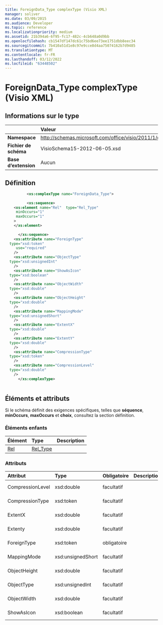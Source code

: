 ```yaml
---
title: ForeignData_Type complexType (Visio XML)
manager: soliver
ms.date: 03/09/2015
ms.audience: Developer
ms.topic: reference
ms.localizationpriority: medium
ms.assetid: 21b394a6-6f95-fc17-482c-4cb648a0d9bb
ms.openlocfilehash: cb1547df147dc61c75bd6ee73ee1751dbb8eec34
ms.sourcegitcommit: 7b410a51d1e8c97e9cce8d4aa75074162b7d9485
ms.translationtype: MT
ms.contentlocale: fr-FR
ms.lasthandoff: 03/12/2022
ms.locfileid: "63448502"
---
```

# <a name="foreigndata_type-complextype-visio-xml"></a>ForeignData_Type complexType (Visio XML)

## <a name="type-information"></a>Informations sur le type

||Valeur |
|:-----|:-----|
|**Namespace** <br/> |http://schemas.microsoft.com/office/visio/2011/1/core  <br/> |
|**Fichier de schéma** <br/> |VisioSchema15-2012-06-05.xsd  <br/> |
|**Base d’extension** <br/> |Aucun  <br/> |
   
## <a name="definition"></a>Définition

```XML
          <xs:complexType name="ForeignData_Type">
          
          <xs:sequence>
    <xs:element name="Rel"  type="Rel_Type"
     minOccurs="1"
     maxOccurs="1"
    >
    </xs:element>
    
      </xs:sequence>
    <xs:attribute name="ForeignType"
  type="xsd:token"
     use="required"
    />
    <xs:attribute name="ObjectType"
  type="xsd:unsignedInt"
    />
    <xs:attribute name="ShowAsIcon"
  type="xsd:boolean"
    />
    <xs:attribute name="ObjectWidth"
  type="xsd:double"
    />
    <xs:attribute name="ObjectHeight"
  type="xsd:double"
    />
    <xs:attribute name="MappingMode"
  type="xsd:unsignedShort"
    />
    <xs:attribute name="ExtentX"
  type="xsd:double"
    />
    <xs:attribute name="ExtentY"
  type="xsd:double"
    />
    <xs:attribute name="CompressionType"
  type="xsd:token"
    />
    <xs:attribute name="CompressionLevel"
  type="xsd:double"
    />
      </xs:complexType>
      
```

## <a name="elements-and-attributes"></a>Éléments et attributs

Si le schéma définit des exigences spécifiques, telles que **séquence**, **minOccurs**, **maxOccurs** et **choix**, consultez la section définition. 
  
### <a name="child-elements"></a>Éléments enfants

|**Élément**|**Type**|**Description**|
|:-----|:-----|:-----|
|[Rel](rel-element-foreigndata_type-complextypevisio-xml.md) <br/> |[Rel_Type](rel_type-complextypevisio-xml.md) <br/> ||
   
### <a name="attributes"></a>Attributs

|**Attribut**|**Type**|**Obligatoire**|**Description**|**Valeurs possibles**|
|:-----|:-----|:-----|:-----|:-----|
|CompressionLevel  <br/> |xsd:double  <br/> |facultatif  <br/> ||Valeurs du type xsd:double. |
|CompressionType  <br/> |xsd:token  <br/> |facultatif  <br/> ||Valeurs du type xsd:token. |
|ExtentX  <br/> |xsd:double  <br/> |facultatif  <br/> ||Valeurs du type xsd:double. |
|Extenty  <br/> |xsd:double  <br/> |facultatif  <br/> ||Valeurs du type xsd:double. |
|ForeignType  <br/> |xsd:token  <br/> |obligatoire  <br/> ||Valeurs du type xsd:token. |
|MappingMode  <br/> |xsd:unsignedShort  <br/> |facultatif  <br/> ||Valeurs du type xsd:unsignedShort. |
|ObjectHeight  <br/> |xsd:double  <br/> |facultatif  <br/> ||Valeurs du type xsd:double. |
|ObjectType  <br/> |xsd:unsignedInt  <br/> |facultatif  <br/> ||Valeurs du type xsd:unsignedInt. |
|ObjectWidth  <br/> |xsd:double  <br/> |facultatif  <br/> ||Valeurs du type xsd:double. |
|ShowAsIcon  <br/> |xsd:boolean  <br/> |facultatif  <br/> ||Valeurs du type xsd:boolean. |
   

